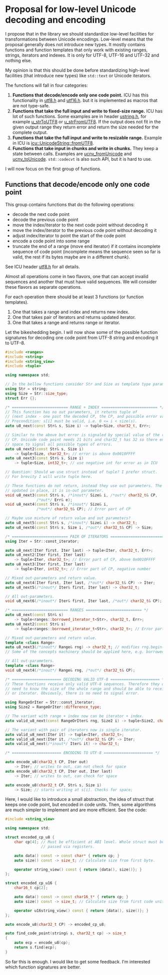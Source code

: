 # Proposal for low-level Unicode decoding and encoding

I propose that in the library we should standardize low-level facilities for 
transformations between Unicode encodings. Low-level means that the proposal
generally does not introduce new types. It mostly contains functions and
function templates that only work with existing ranges, strings, iterators and
indexes. It is only for UTF-8, UTF-16 and UTF-32 and nothing else.

My opinion is that this should be done before standardizing high-level
facilities (that introduce new types) like `std::text` or Unicode iterators.

The functions will fall in four categories:

1. **Functions that decode/encode only one code point.**
   ICU has this functionality in [utf8.h] and [utf16.h].
   but it is implemented as macros that are not type-safe.
2. **Functions that take the full input and write to fixed-size range.**
   ICU has lot of such functions. Some examples are in header [ustring.h],
   for example [u_strToUTF8] or [u_strFromUTF8]. If the output  does not fit in
   the given output range they return error and return the size needed for the
   complete output.
3. **Functions that take the full input and write to resizable range.**
   Example in ICU is [icu::UnicodeString::fromUTF8].
4. **Functions that take input in chunks and write in chunks.**
   They keep a state between calls. Examples are [ucnv_fromUnicode] and
   [ucnv_toUnicode]. `std::codecvt` is also such API, but it is hard to use.
   
[utf8.h]: https://unicode-org.github.io/icu-docs/apidoc/released/icu4c/utf8_8h.html
[utf16.h]: https://unicode-org.github.io/icu-docs/apidoc/released/icu4c/utf16_8h.html
[ustring.h]: https://unicode-org.github.io/icu-docs/apidoc/released/icu4c/ustring_8h.html
[u_strToUTF8]: https://unicode-org.github.io/icu-docs/apidoc/released/icu4c/ustring_8h.html#a69430352fe5439927f48b98b209939d7
[u_strFromUTF8]: https://unicode-org.github.io/icu-docs/apidoc/released/icu4c/ustring_8h.html#a706408344cfd478cac2a7413c954aba6
[icu::UnicodeString::fromUTF8]: https://unicode-org.github.io/icu-docs/apidoc/released/icu4c/classicu_1_1UnicodeString.html#a71c230712cdace1eefe4b2497e964788
[ucnv_fromUnicode]: https://unicode-org.github.io/icu-docs/apidoc/released/icu4c/ucnv_8h.html#aa820d3bc3942522eb31bdb5b8ae73727
[ucnv_toUnicode]: https://unicode-org.github.io/icu-docs/apidoc/released/icu4c/ucnv_8h.html#a9451f05be7b1b75832d5ec55b4e6d67f

I will now focus on the first group of functions.

## Functions that decode/encode only one code point

This group contains functions that do the following operations:

- decode the next code point
- decode the previous code point
- move the index/iterator to the next code point without decoding it
- move the index/iterator to the previous code point without decoding it
- adjust index/iterator to point the start of the code point
- encode a code point into some range
- truncate the end of a range (move end iterator) if it contains incomplete
  sequence of code point (incomplete means the sequence seen so far is valid,
  the rest if its bytes maybe are in a different chunk).
  
See ICU header [utf8.h] for all details.

Almost all operations come in two flavors, one that can accept invalid
sequences and another that must have valid sequences. We will consider these
flavors as separate operations.

For each operation there should be at least 3 functions (or function templates).

1. One that takes a range and index and returns new index.
2. One that takes pair of iterators and returns updated iterator.
3. One that takes a range and returns range or iterator.

Let the bikeshedding begin. I will now show some of the possible function
signatures for decoding one code point from UTF-8 string and encoding it to
UTF-8.

```cpp
#include <ranges>
#include <string>
#include <string_view>
#include <tuple>

using namespace std;

// In the bellow functions consider Str and Size as template type parameters
using Str = string;
using Size = Str::size_type;
struct Err {};

/* ========================= RANGE + INDEX ========================= */
// This function has no out parameters, it returns tuple of
// (next index - one past the decoded CP, the CP, and possible error value).
// Precondition: s[i] must be valid, i.e. 0 <= i < size(s).
auto u8_next(const Str& s, Size i) -> tuple<Size, char32_t, Err>;

// Similar to the above but error is signaled by special value of the returned
// CP. Unicode code point needs 21 bits and char32_t has 32 so there enough
// space to signal all possible types of errors.
auto u8_next2(const Str& s, Size i)
    -> tuple<Size, char32_t>; // error is above 0x0010FFFF
auto u8_next3(const Str& s, Size i)
    -> tuple<Size, int32_t>; // use negative int for error as in ICU

// Question: Should we use struct instead of tuple? I prefer struct.
// For brevity I will write tuple here.

// These functions do not return, instead they use out parameters. The index is
// updated in place, it is in-out parameter.
void u8_next3(const Str& s, /*inout*/ Size& i, /*out*/ char32_t& CP,
              /*out*/ Err& e);
void u8_next4(const Str& s, /*inout*/ Size& i,
              /*out*/ char32_t& CP); // Error part of CP

// Maybe use mixture of return value and out parameters?
auto u8_next5(const Str& s, /*inout*/ Size& i) -> char32_t;
auto u8_next6(const Str& s, Size i, /*out*/ char32_t& CP) -> Size;

/* ========================= PAIR OF ITERATORS ========================= */
using Iter = Str::const_iterator;

auto u8_next(Iter first, Iter last) -> tuple<Iter, char32_t, Err>;
auto u8_next2(Iter first, Iter last)
    -> tuple<Iter, char32_t>; // Error part of CP, above 0x0010FFFF
auto u8_next3(Iter first, Iter last)
    -> tuple<Iter, int32_t>; // Error part of CP, negative number

// Mixed out-parameters and return value.
auto u8_next4(Iter first, Iter last, /*out*/ char32_t& CP) -> Iter;
auto u8_next5(/*inout*/ Iter& first, Iter last) -> char32_t;

// All out-parameters.
void u8_next6(/*inout*/ Iter& first, Iter last, /*out*/ char32_t& CP);

/* ========================= RANGES ========================= */
auto u8_next(const Str& s)
    -> tuple<ranges::borrowed_iterator_t<Str>, char32_t, Err>;
auto u8_next2(const Str& s)
    -> tuple<ranges::borrowed_iterator_t<Str>, char32_t>; // Error part of CP

// Mixed out-parameters and return value.
template <class Range>
auto u8_next3(/*inout*/ Range& rng) -> char32_t; // modifies rng.begin()
// Some of the concepts machinery should be applied here, e.g. borrowed_range.

// All out-parameters.
template <class Range>
void u8_next4(/*inout*/ Range& rng, /*out*/ char32_t& CP);

/* ====================== DECODING VALID UTF-8 ====================== */
// These functions receive only valid UTF-8 sequences. Therefore they do not
// need to know the size of the whole range and should be able to receive range
// or iterator. Obviously, there is no need to signal error.

using RangeOrIter = Str::const_iterator;
using Size2 = RangeOrIter::difference_type;

// The variant with range + index now can be iterator + index.
auto valid_u8_next(const RangeOrIter& rng, Size2 i) -> tuple<Size2, char32_t>;

// The variant with pair of iterators now is single iterator.
auto valid_u8_next(Iter it) -> tuple<Iter, char32_t>;
auto valid_u8_next(Iter it, /*out*/ char32_t& CP) -> Iter;
auto valid_u8_next(/*inout*/ Iter& it) -> char32_t;

/* ====================== ENCODING TO UTF-8 ====================== */

auto encode_u8(char32_t CP, Iter out)
    -> Iter; // writes to out, can not check for space
auto encode_u8(char32_t CP, Iter out, Iter last)
    -> Iter; // writes to out, can check for space

auto encode_u8(char32_t CP, Str& s, Size i)
    -> Size; // starts writing at s[i]. Checks for space;
```

Here, I would like to introduce a small abstraction, the idea of struct that
keeps one code point, but encoded in code units. Then, some algorithms
are much simpler to implement and are more efficient. See the code:

```cpp
#include <string_view>

using namespace std;

struct encoded_cp_u8 {
	char cp[4]; // Must be efficient at ABI level. Whole struct must be
	            // passed via registers.

	auto data() const -> const char* { return cp; }
	auto size() const -> size_t; // Calculate size from first byte.

	operator string_view() const { return {data(), size()}; }
};

struct encoded_cp_u16 {
	char16_t cp[2];

	auto data() const -> const char16_t* { return cp; }
	auto size() const -> size_t; // Calculate size from first code unit.

	operator u16string_view() const { return {data(), size()}; }
};

auto encode_u8(char32_t CP) -> encoded_cp_u8;

auto find_code_point(string& s, char32_t cp) -> size_t
{
	auto ecp = encode_u8(cp);
	return s.find(ecp);
}
```

So far this is enough. I would like to get some feedback. I'm interested which
function signatures are better.